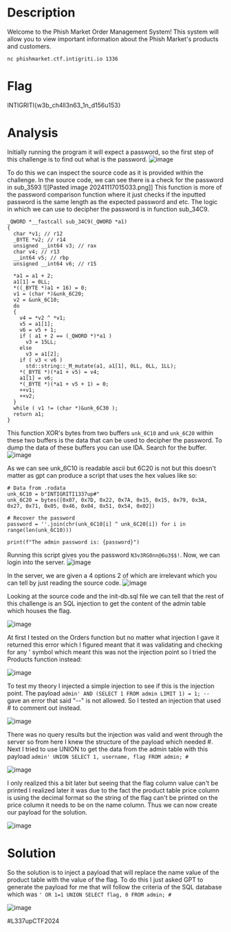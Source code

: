 # Description
Welcome to the Phish Market Order Management System! This system will allow you to view important information about the Phish Market's products and customers.

`nc phishmarket.ctf.intigriti.io 1336`

# Flag 
INTIGRITI{w3b_ch4ll3n63_1n_d156u153}

# Analysis
Initially running the program it will expect a password, so the first step of this challenge is to find out what is the password.
![image](https://github.com/user-attachments/assets/dfe1c2df-c42f-4f99-8361-260fb0fe0f20)

To do this we can inspect the source code as it is provided within the challenge. In the source code, we can see there is a check for the password in sub_3593
![[Pasted image 20241117015033.png]]
This function is more of the password comparison function where it just checks if the inputted password is the same length as the expected password and etc. The logic in which we can use to decipher the password is in function sub_34C9.
```
_QWORD *__fastcall sub_34C9(_QWORD *a1)
{
  char *v1; // r12
  _BYTE *v2; // r14
  unsigned __int64 v3; // rax
  char v4; // r13
  __int64 v5; // rbp
  unsigned __int64 v6; // r15

  *a1 = a1 + 2;
  a1[1] = 0LL;
  *((_BYTE *)a1 + 16) = 0;
  v1 = (char *)&unk_6C20;
  v2 = &unk_6C10;
  do
  {
    v4 = *v2 ^ *v1;
    v5 = a1[1];
    v6 = v5 + 1;
    if ( a1 + 2 == (_QWORD *)*a1 )
      v3 = 15LL;
    else
      v3 = a1[2];
    if ( v3 < v6 )
      std::string::_M_mutate(a1, a1[1], 0LL, 0LL, 1LL);
    *(_BYTE *)(*a1 + v5) = v4;
    a1[1] = v6;
    *(_BYTE *)(*a1 + v5 + 1) = 0;
    ++v1;
    ++v2;
  }
  while ( v1 != (char *)&unk_6C30 );
  return a1;
}
```

This function XOR's bytes from two buffers `unk_6C10` and `unk_6C20` within these two buffers is the data that can be used to decipher the password. To dump the data of these buffers you can use IDA. Search for the buffer.
![image](https://github.com/user-attachments/assets/526350a3-c1b2-4193-8c40-6bd20164c834)

As we can see unk_6C10 is readable ascii but 6C20 is not but this doesn't matter as gpt can produce a script that uses the hex values like so:

```
# Data from .rodata
unk_6C10 = b"INTIGRITI1337up#"
unk_6C20 = bytes([0x07, 0x7D, 0x22, 0x7A, 0x15, 0x15, 0x79, 0x3A, 0x27, 0x71, 0x05, 0x46, 0x04, 0x51, 0x54, 0x02])

# Recover the password
password = ''.join(chr(unk_6C10[i] ^ unk_6C20[i]) for i in range(len(unk_6C10)))

print(f"The admin password is: {password}")

```

Running this script gives you the password `N3v3RG0nn@6u3$$!`. Now, we can login into the server.
![image](https://github.com/user-attachments/assets/f64fbb91-0c2e-409a-8095-e1f579a2cafb)

In the server, we are given a 4 options 2 of which are irrelevant which you can tell by just reading the source code.
![image](https://github.com/user-attachments/assets/53b86299-c12c-400c-9a3e-82a91243b319)

Looking at the source code and the init-db.sql file we can tell that the rest of this challenge is an SQL injection to get the content of the admin table which houses the flag. 

![image](https://github.com/user-attachments/assets/dd6ef5a5-ca5e-472c-a9cf-897737ccac8a)

At first I tested on the Orders function but no matter what injection I gave it returned this error which I figured meant that it was validating and checking for any ' symbol which meant this was not the injection point so I tried the Products function instead:

![image](https://github.com/user-attachments/assets/e2214c07-2e89-4dd2-bc4c-6ef3ba4cede3)

To test my theory I injected a simple injection to see if this is the injection point. The payload `admin' AND (SELECT 1 FROM admin LIMIT 1) = 1; --` gave an error that said "--" is not allowed. So I tested an injection that used # to comment out instead. 

![image](https://github.com/user-attachments/assets/d0bfbe22-86e4-4f3a-aef6-19771ed24272)

There was no query results but the injection was valid and went through the server so from here I knew the structure of the payload which needed #. Next I tried to use UNION to get the data from the admin table with this payload `admin' UNION SELECT 1, username, flag FROM admin; # `

![image](https://github.com/user-attachments/assets/6db65deb-6eee-4287-978b-efac9684762c)

I only realized this a bit later but seeing that the flag column value can't be printed I realized later it was due to the fact the product table price column is using the decimal format so the string of the flag can't be printed on the price column it needs to be on the name column. Thus we can now create our payload for the solution.

![image](https://github.com/user-attachments/assets/5c5996bf-14c1-4026-881c-830c7cf84f1e)


# Solution
So the solution is to inject a payload that will replace the name value of the product table with the value of the flag. To do this I just asked GPT to generate the payload for me that will follow the criteria of the SQL database which was `' OR 1=1 UNION SELECT flag, 0 FROM admin; #`

![image](https://github.com/user-attachments/assets/1edf0773-6ec6-4edf-9424-5c7a874061ea)

#L337upCTF2024 
